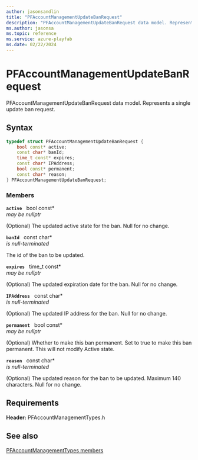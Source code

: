 ```yaml
---
author: jasonsandlin
title: "PFAccountManagementUpdateBanRequest"
description: "PFAccountManagementUpdateBanRequest data model. Represents a single update ban request."
ms.author: jasonsa
ms.topic: reference
ms.service: azure-playfab
ms.date: 02/22/2024
---
```


# PFAccountManagementUpdateBanRequest  

PFAccountManagementUpdateBanRequest data model. Represents a single update ban request.  

## Syntax  
  
```cpp
typedef struct PFAccountManagementUpdateBanRequest {  
    bool const* active;  
    const char* banId;  
    time_t const* expires;  
    const char* IPAddress;  
    bool const* permanent;  
    const char* reason;  
} PFAccountManagementUpdateBanRequest;  
```
  
### Members  
  
**`active`** &nbsp; bool const*  
*may be nullptr*  
  
(Optional) The updated active state for the ban. Null for no change.
  
**`banId`** &nbsp; const char*  
*is null-terminated*  
  
The id of the ban to be updated.
  
**`expires`** &nbsp; time_t const*  
*may be nullptr*  
  
(Optional) The updated expiration date for the ban. Null for no change.
  
**`IPAddress`** &nbsp; const char*  
*is null-terminated*  
  
(Optional) The updated IP address for the ban. Null for no change.
  
**`permanent`** &nbsp; bool const*  
*may be nullptr*  
  
(Optional) Whether to make this ban permanent. Set to true to make this ban permanent. This will not modify Active state.
  
**`reason`** &nbsp; const char*  
*is null-terminated*  
  
(Optional) The updated reason for the ban to be updated. Maximum 140 characters. Null for no change.
  
  
## Requirements  
  
**Header:** PFAccountManagementTypes.h
  
## See also  
[PFAccountManagementTypes members](../pfaccountmanagementtypes_members.md)  

  
  
